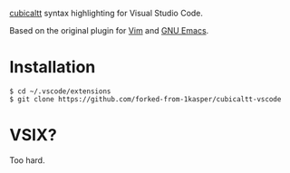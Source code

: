 [cubicaltt](https://github.com/mortberg/cubicaltt) syntax highlighting for Visual Studio Code.

Based on the original plugin for [Vim](https://github.com/mortberg/cubicaltt/blob/master/cubicaltt.vim) and [GNU Emacs](https://github.com/mortberg/cubicaltt/blob/master/cubicaltt.el).

# Installation

```
$ cd ~/.vscode/extensions
$ git clone https://github.com/forked-from-1kasper/cubicaltt-vscode
```

# VSIX?
Too hard.
